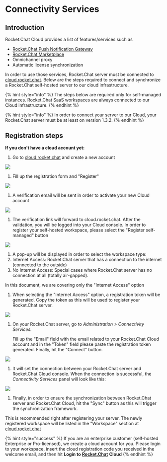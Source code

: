 # Connectivity Services

## Introduction

Rocket.Chat Cloud provides a list of features/services such as

* [Rocket.Chat Push Notification Gateway](https://docs.rocket.chat/guides/administrator-guides/notifications/push-notifications#push-gateway)
* [Rocket.Chat Marketplace](https://rocket.chat/marketplace)
* Omnichannel proxy
* Automatic license synchronization 

In order to use those services, Rocket.Chat server must be connected to [cloud.rocket.chat](https://cloud.rocket.chat/). Below are the steps required to connect and synchronize a Rocket.Chat self-hosted server to our cloud infrastructure.

{% hint style="info" %}
The steps below are required only for self-managed instances. Rocket.Chat SaaS workspaces are always connected to our Cloud infrastructure.
{% endhint %}

{% hint style="info" %}
In order to connect your server to our Cloud, your Rocket.Chat server must be at least on version 1.3.2.
{% endhint %}

## Registration steps

**If you don't have a cloud account yet:**

1. Go to [cloud.rocket.chat](https://cloud.rocket.chat/) and create a new account

![](../../../.gitbook/assets/image%20%28154%29.png)

1. Fill up the registration form and "Register"

![](../../../.gitbook/assets/c_4.png)

1. A verification email will be sent in order to activate your new Cloud account 

![](../../../.gitbook/assets/image%20%28155%29.png)

1. The verification link will forward to cloud.rocket.chat. After the validation, you will be logged into your Cloud console. In order to register your self-hosted workspace, please select the "Register self-managed" button

![](../../../.gitbook/assets/c_6.png)

1. A pop-up will be displayed in order to select the workspace type:
2. Internet Access: Rocket.Chat server that has a connection to the internet \(connected to the outside\)
3. No Internet Access: Special cases where Rocket.Chat server has no connection at all \(totally air-gapped\).

In this document, we are covering only the "Internet Access" option

1. When selecting the "Internet Access" option, a registration token will be generated. Copy the token as this will be used to register your Rocket.Chat server.

![](../../../.gitbook/assets/c_8.png)

1. On your Rocket.Chat server, go to _Administration &gt; Connectivity Services._   

   Fill up the "Email" field with the email related to your Rocket.Chat Cloud account and in the "Token" field please paste the registration token generated. Finally, hit the "Connect" button.

![](../../../.gitbook/assets/c_9.png)

1. It will set the connection between your Rocket.Chat server and Rocket.Chat Cloud console. When the connection is successful, the _Connectivity Services_ panel will look like this:

![](../../../.gitbook/assets/c_10.png)

1. Finally, in order to ensure the synchronization between Rocket.Chat server and Rocket.Chat Cloud, hit the "Sync" button as this will trigger the synchronization framework. 

This is recommended right after registering your server. The newly registered workspace will be listed in the "Workspace" section at [cloud.rocket.chat](https://cloud.rocket.chat/)

{% hint style="success" %}
If you are an enterprise customer \(self-hosted Enterprise or Pro-licensed\), we create a cloud account for you. Please login to your workspace, insert the cloud registration code you received in the welcome email, and then hit **Login to** [**Rocket.Chat**](http://rocket.chat/) **Cloud**
{% endhint %}

